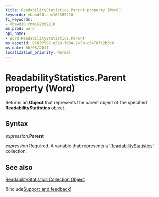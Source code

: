 ```yaml
---
title: ReadabilityStatistics.Parent property (Word)
keywords: vbawd10.chm162399210
f1_keywords:
- vbawd10.chm162399210
ms.prod: word
api_name:
- Word.ReadabilityStatistics.Parent
ms.assetid: 96037597-e5e9-fd84-245b-c5476fc2b3bb
ms.date: 06/08/2017
localization_priority: Normal
---
```



# ReadabilityStatistics.Parent property (Word)

Returns an  **Object** that represents the parent object of the specified **ReadabilityStatistics** object.


## Syntax

_expression_.**Parent**

_expression_ Required. A variable that represents a '[ReadabilityStatistics](Word.readabilitystatistics.md)' collection.


## See also


[ReadabilityStatistics Collection Object](Word.readabilitystatistics.md)

[!include[Support and feedback](~/includes/feedback-boilerplate.md)]